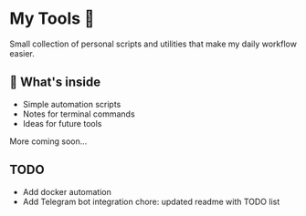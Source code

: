 # My Tools 🧰

Small collection of personal scripts and utilities that make my daily workflow easier.

## 🧠 What's inside
- Simple automation scripts
- Notes for terminal commands
- Ideas for future tools

More coming soon...
## TODO
- Add docker automation
- Add Telegram bot integration
chore: updated readme with TODO list
